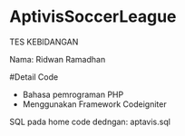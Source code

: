 # AptivisSoccerLeague
TES KEBIDANGAN

Nama: Ridwan Ramadhan

#Detail Code
- Bahasa pemrograman PHP
- Menggunakan Framework Codeigniter

SQL pada home code dedngan: aptavis.sql
